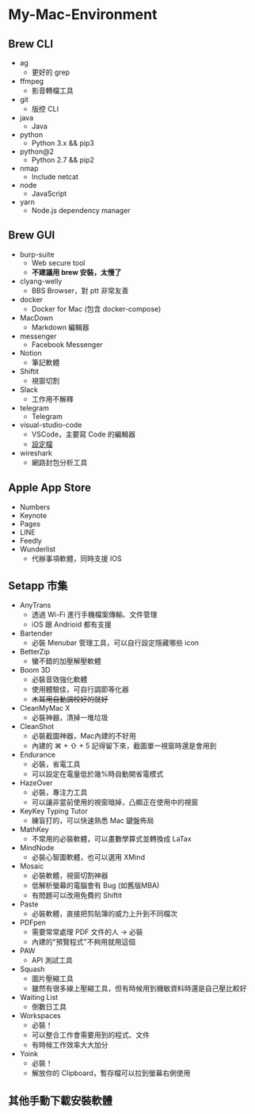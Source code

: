 # My-Mac-Environment

## Brew CLI

- ag
    - 更好的 grep
- ffmpeg
    - 影音轉檔工具
- git
    - 版控 CLI
- java
    - Java
- python
    - Python 3.x && pip3
- python@2
    - Python 2.7 && pip2
- nmap
    - Include netcat
- node
    - JavaScript
- yarn
    - Node.js dependency manager

## Brew GUI

- burp-suite
    - Web secure tool
    - **不建議用 brew 安裝，太慢了**
- clyang-welly
    - BBS Browser，對 ptt 非常友善
- docker
    - Docker for Mac (包含 docker-compose)
- MacDown
    - Markdown 編輯器
- messenger
    - Facebook Messenger
- Notion
    - 筆記軟體
- Shiftit
    - 視窗切割
- Slack
    - 工作用不解釋
- telegram
    - Telegram
- visual-studio-code
    - VSCode，主要寫 Code 的編輯器
    - [設定檔](https://gist.github.com/finn79426/e30f7300baf1dfecf9e26710de4e1a21)
- wireshark
    - 網路封包分析工具


## Apple App Store

- Numbers
- Keynote
- Pages
- LINE
- Feedly
- Wunderlist
    - 代辦事項軟體，同時支援 IOS

## Setapp 市集

- AnyTrans
    - 透過 Wi-Fi 進行手機檔案傳輸、文件管理
    - iOS 跟 Andrioid 都有支援
- Bartender
    - 必裝 Menubar 管理工具，可以自行設定隱藏哪些 icon
- BetterZip
    - 蠻不錯的加壓解壓軟體
- Boom 3D
    - 必裝音效強化軟體
    - 使用體驗佳，可自行調節等化器
    - ~~木耳用自動調校好的就好~~
- CleanMyMac X
    - 必裝神器，清掉一堆垃圾
- CleanShot
    - 必裝截圖神器，Mac內建的不好用
    - 內建的 ⌘ + ⇧ + 5 記得留下來，截圖單一視窗時還是會用到
- Endurance
    - 必裝，省電工具
    - 可以設定在電量低於幾%時自動開省電模式
- HazeOver
    - 必裝，專注力工具
    - 可以讓非當前使用的視窗暗掉，凸顯正在使用中的視窗
- KeyKey Typing Tutor
    - 練盲打的，可以快速熟悉 Mac 鍵盤佈局
- MathKey
    - 不常用的必裝軟體，可以畫數學算式並轉換成 LaTax
- MindNode
    - 必裝心智圖軟體，也可以選用 XMind
- Mosaic
    - 必裝軟體，視窗切割神器
    - 低解析螢幕的電腦會有 Bug (如舊版MBA)
    - 有問題可以改用免費的 Shiftit
- Paste
    - 必裝軟體，直接把剪貼簿的威力上升到不同檔次
- PDFpen
    - 需要常常處理 PDF 文件的人 -> 必裝
    - 內建的"預覽程式"不夠用就用這個
- PAW
    - API 測試工具
- Squash
    - 圖片壓縮工具
    - 雖然有很多線上壓縮工具，但有時候用到機敏資料時還是自己壓比較好
- Waiting List
    - 倒數日工具
- Workspaces
    - 必裝！
    - 可以整合工作會需要用到的程式、文件
    - 有時候工作效率大大加分
- Yoink
    - 必裝！
    - 解放你的 Clipboard，暫存檔可以拉到螢幕右側使用

## 其他手動下載安裝軟體
